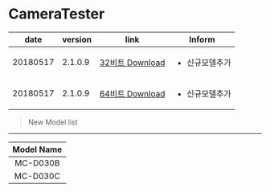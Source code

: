# CameraTester

| date | version | link | Inform |
|---|---|---|-------------|
| 20180517 | 2.1.0.9 | [32비트 Download](https://github.com/CREVIS/Camera/raw/master/Tools/CameraTester/CameraTester_v2.1.0.9_x86(CameraLink).zip)| <ul><li>신규모델추가<br/></li> |
  | 20180517 | 2.1.0.9 | [64비트 Download](https://github.com/CREVIS/Camera/raw/master/Tools/CameraTester/CameraTester_v2.1.0.9_x64(CameraLink).zip)| <ul><li>신규모델추가<br/></li> |
  
   
   
     
  
>New Model list
---------------

| Model Name |
| :---: |
|MC-D030B|
|MC-D030C|
